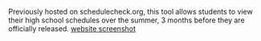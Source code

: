 Previously hosted on schedulecheck.org, this tool allows students to view their high school schedules over the summer, 3 months before they are officially released. 
[website screenshot](website.png)
